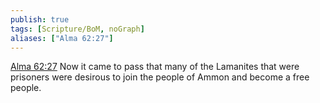 ```yaml
---
publish: true
tags: [Scripture/BoM, noGraph]
aliases: ["Alma 62:27"]
---
```

[Alma 62:27](https://churchofjesuschrist.org/study/scriptures/bofm/alma/62?lang=eng&id=p27#p27) Now it came to pass that many of the Lamanites that were prisoners were desirous to join the people of Ammon and become a free people.
